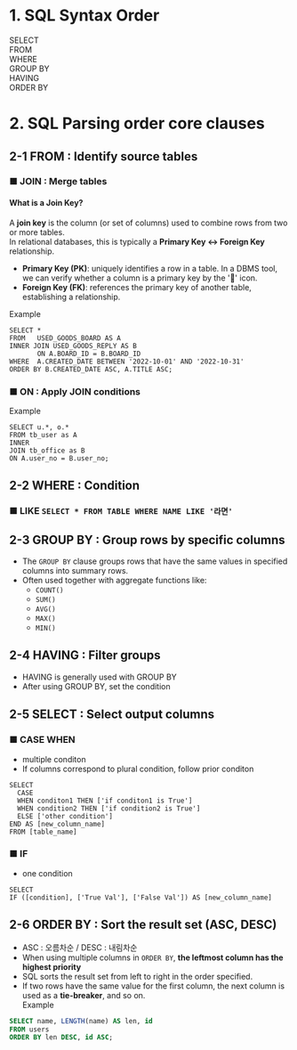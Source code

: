 # 1. SQL Syntax Order

SELECT<br>
FROM <br>
WHERE<br>
GROUP BY<br>
HAVING<br>
ORDER BY <br>

# 2. SQL Parsing order core clauses

## 2-1 FROM : Identify source tables

### ■ JOIN : Merge tables
#### What is a Join Key?
A **join key** is the column (or set of columns) used to combine rows from two or more tables.  
In relational databases, this is typically a **Primary Key ↔ Foreign Key** relationship.  
- <b>Primary Key (PK)</b>: uniquely identifies a row in a table. In a DBMS tool, we can verify whether a column is a primary key by the '🔑' icon.
- <b>Foreign Key (FK)</b>: references the primary key of another table, establishing a relationship. <br>
  
Example <br>
```MySQL 
SELECT *
FROM   USED_GOODS_BOARD AS A
INNER JOIN USED_GOODS_REPLY AS B
       ON A.BOARD_ID = B.BOARD_ID
WHERE  A.CREATED_DATE BETWEEN '2022-10-01' AND '2022-10-31'
ORDER BY B.CREATED_DATE ASC, A.TITLE ASC;
```

### ■ ON : Apply JOIN conditions
Example <br>
```MySQL
SELECT u.*, o.*
FROM tb_user as A
INNER 
JOIN tb_office as B 
ON A.user_no = B.user_no;
```


## 2-2 WHERE : Condition

### ■ LIKE ```SELECT * FROM TABLE WHERE NAME LIKE '라면'```

## 2-3 GROUP BY : Group rows by specific columns
- The `GROUP BY` clause groups rows that have the same values in specified columns into summary rows.  
- Often used together with aggregate functions like:
  - `COUNT()`
  - `SUM()`
  - `AVG()`
  - `MAX()`
  - `MIN()`

## 2-4 HAVING : Filter groups 
- HAVING is generally used with GROUP BY <br>
- After using GROUP BY, set the condition <br>

## 2-5 SELECT : Select output columns
### ■ CASE WHEN 
- multiple conditon
- If columns correspond to plural condition, follow prior conditon 
```MySQL
SELECT
  CASE
  WHEN conditon1 THEN ['if conditon1 is True']
  WHEN condition2 THEN ['if condition2 is True']
  ELSE ['other condition']
END AS [new_column_name]
FROM [table_name]
```
### ■ IF
- one condition
```MySQL
SELECT
IF ([condition], ['True Val'], ['False Val']) AS [new_column_name] 
```


## 2-6 ORDER BY : Sort the result set (ASC, DESC)
- ASC : 오름차순 / DESC : 내림차순
- When using multiple columns in `ORDER BY`, <b>the leftmost column has the highest priority</b>
- SQL sorts the result set from left to right in the order specified.
- If two rows have the same value for the first column, the next column is used as a **tie-breaker**, and so on. <br>
Example
```sql
SELECT name, LENGTH(name) AS len, id
FROM users
ORDER BY len DESC, id ASC;
